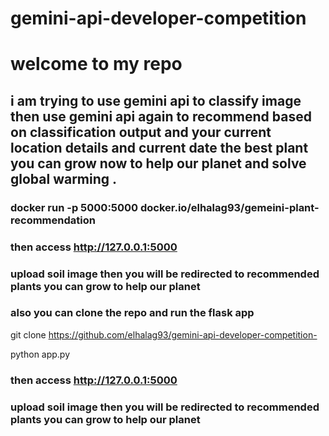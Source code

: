 # gemini-api-developer-competition 

# welcome to my repo 

## i am trying to use gemini api to classify image then use gemini api again to recommend based on classification output and your current location details and current date the best plant you can grow now  to help our planet and solve global warming .  

### docker run -p 5000:5000 docker.io/elhalag93/gemeini-plant-recommendation

### then access http://127.0.0.1:5000

### upload soil image then you will be redirected to recommended plants you can grow to help our planet


### also you can clone  the repo and run the flask app

git clone https://github.com/elhalag93/gemini-api-developer-competition-

python app.py

### then access http://127.0.0.1:5000

### upload soil image then you will be redirected to recommended plants you can grow to help our planet


